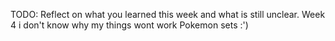 TODO: Reflect on what you learned this week and what is still unclear.
Week 4 i don't know why my things wont work
Pokemon sets :')
